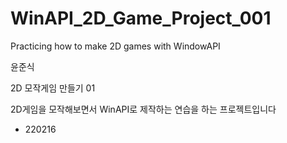 # WinAPI_2D_Game_Project_001
Practicing how to make 2D games with WindowAPI

윤준식

2D 모작게임 만들기 01

2D게임을 모작해보면서 WinAPI로 제작하는 연습을 하는 프로젝트입니다

- 220216

